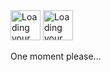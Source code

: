<div data-target='feed-container.content' >
  <include-fragment src="/conduit/for_you_feed" >
  <div class="text-center" data-hide-on-error>
    <picture><source srcset="https://github.githubassets.com/images/mona-loading-dark.gif" media="(prefers-color-scheme: dark)"><source srcset="https://github.githubassets.com/images/mona-loading-default.gif" media="(prefers-color-scheme: light), (prefers-color-scheme: no-preference)"><img src="https://github.githubassets.com/images/mona-loading-default.gif" width="48" alt="Loading your activity..." class="mt-4 hide-reduced-motion"></picture>
    <picture><source srcset="https://github.githubassets.com/images/mona-loading-dark-static.svg" media="(prefers-color-scheme: dark)"><source srcset="https://github.githubassets.com/images/mona-loading-default-static.svg" media="(prefers-color-scheme: light), (prefers-color-scheme: no-preference)"><img src="https://github.githubassets.com/images/mona-loading-default-static.svg" width="48" alt="Loading your activity..." class="mt-4 hide-no-pref-motion"></picture>
    <p class="color-fg-muted my-2">One moment please...</p>
  </div>
  <div data-show-on-error hidden>
    <p class="color-fg-muted my-2 mb-2">There was an error in loading the activity feed. <a href="/" aria-label="Reload this page">Reload this page</a>.</p>
  </div>
